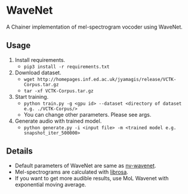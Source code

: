 # WaveNet
A Chainer implementation of mel-spectrogram vocoder using WaveNet. 

## Usage
1. Install requirements.
    - `pip3 install -r requirements.txt`
2. Download dataset.
    - `wget http://homepages.inf.ed.ac.uk/jyamagis/release/VCTK-Corpus.tar.gz`
    - `tar -xf VCTK-Corpus.tar.gz`
3. Start training.
    - `python train.py -g <gpu id> --dataset <directory of dataset e.g. ./VCTK-Corpus/>`
    - You can change other parameters. Please see args.
4. Generate audio with trained model.
    - `python generate.py -i <input file> -m <trained model e.g. snapshot_iter_500000>`

## Details
- Default parameters of WaveNet are same as [nv-wavenet](https://github.com/NVIDIA/nv-wavenet/).
- Mel-spectrograms are calculated with [librosa](https://github.com/librosa/librosa).
- If you want to get more audible results, use MoL Wavenet with exponential moving average.
